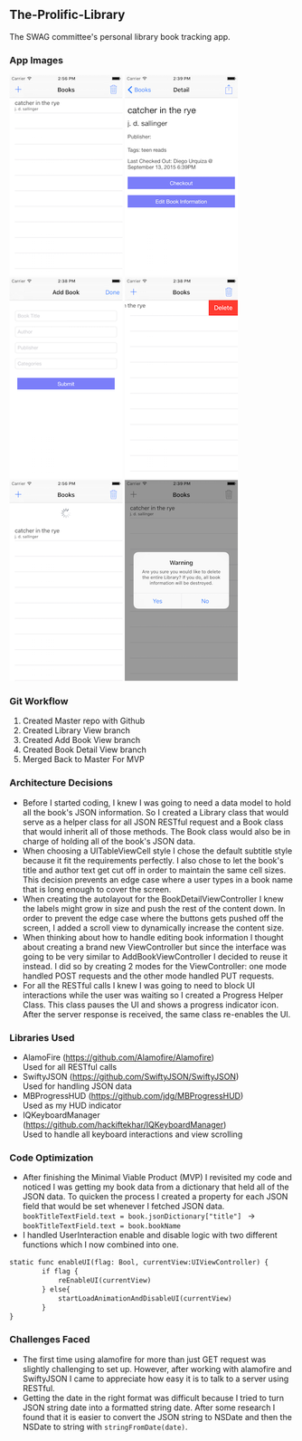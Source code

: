 ## The-Prolific-Library ##
The SWAG committee's personal library book tracking app.

### App Images ###
![alt tag](https://raw.githubusercontent.com/dspaces1/The-Prolific-Library/master/App%20Screenshots/LandingScreen.png?token=AD4GsujR8N44nf6tzY0OECwCIgQH2iWNks5WCYgnwA%3D%3D) 
![alt tag](https://raw.githubusercontent.com/dspaces1/The-Prolific-Library/master/App%20Screenshots/BookDetails.png?token=AD4Gsvzo6fIFk8kmDhsBelizB6vjIcEJks5WCYhwwA%3D%3D) 
![alt tag](https://raw.githubusercontent.com/dspaces1/The-Prolific-Library/master/App%20Screenshots/AddBook.png?token=AD4GsgktpSLnwITJH0tFd_eZUTYrFeNPks5WCYiQwA%3D%3D) 
![alt tag](https://raw.githubusercontent.com/dspaces1/The-Prolific-Library/master/App%20Screenshots/DeleteBook.png?token=AD4GsnTPipEvnPZUbfkU7zqPvAq-7cjrks5WCYitwA%3D%3D)
![alt tag](https://raw.githubusercontent.com/dspaces1/The-Prolific-Library/master/App%20Screenshots/PullToRefresh.png?token=AD4GsoYPQCcqoqOefyNz8cmyL6QKxYDCks5WCYjMwA%3D%3D)
![alt tag](https://raw.githubusercontent.com/dspaces1/The-Prolific-Library/master/App%20Screenshots/WarningMessage.png?token=AD4Gsg4aO0DF6O4QYgFcW8j-RKcyAU9Sks5WCYkAwA%3D%3D)

### Git Workflow ###
1. Created Master repo with Github
2. Created Library View branch
3. Created Add Book View branch
4. Created Book Detail View branch
5. Merged Back to Master For MVP

### Architecture Decisions ###
- Before I started coding, I knew I was going to need a data model to hold all the book's JSON information. So I created a Library class that would serve as a helper class for all JSON RESTful request and a Book class that would inherit all of those methods. The Book class would also be in charge of holding all of the book's JSON data.
- When choosing a UITableViewCell style I chose the default subtitle style because it fit the requirements perfectly. I also chose to let the book's title and author text get cut off in order to maintain the same cell sizes. This decision prevents an edge case where a user types in a book name that is long enough to cover the screen. 
- When creating the autolayout for the BookDetailViewController I knew the labels might grow in size and push the rest of the content down. In order to prevent the edge case where the buttons gets pushed off the screen, I added a scroll view to dynamically increase the content size.
- When thinking about how to handle editing book information I thought about creating a brand new ViewController but since the interface was going to be very similar to AddBookViewController I decided to reuse it instead. I did so by creating 2 modes for the ViewController: one mode handled POST requests and the other mode handled PUT requests.
- For all the RESTful calls I knew I was going to need to block UI interactions while the user was waiting so I created a Progress Helper Class. This class pauses the UI and shows a progress indicator icon. After the server response is received, the same class re-enables the UI.

### Libraries Used ###
- AlamoFire (https://github.com/Alamofire/Alamofire) <br />
Used for all RESTful calls
- SwiftyJSON (https://github.com/SwiftyJSON/SwiftyJSON) <br />
Used for handling JSON data
- MBProgressHUD (https://github.com/jdg/MBProgressHUD) <br />
Used as my HUD indicator 
- IQKeyboardManager (https://github.com/hackiftekhar/IQKeyboardManager) <br />
Used to handle all keyboard interactions and view scrolling

### Code Optimization ###
- After finishing the Minimal Viable Product (MVP) I revisited my code and noticed I was getting my book data from a dictionary that held all of the JSON data. To quicken the process I created a property for each JSON field that would be set whenever I fetched JSON data. <br />
```bookTitleTextField.text = book.jsonDictionary["title"] ``` -> ```bookTitleTextField.text = book.bookName```
- I handled UserInteraction enable and disable logic with two different functions which I now combined into one.
```
static func enableUI(flag: Bool, currentView:UIViewController) {
        if flag {
            reEnableUI(currentView)
        } else{
            startLoadAnimationAndDisableUI(currentView)
        }
}
```

### Challenges Faced ###
- The first time using alamofire for more than just GET request was slightly challenging to set up. However, after working with alamofire and SwiftyJSON I came to appreciate how easy it is to talk to a server using RESTful.
- Getting the date in the right format was difficult because I tried to turn JSON string date into a formatted string date. After some research I found that it is easier to convert the JSON string to NSDate and then the NSDate to string with ```stringFromDate(date)```.
